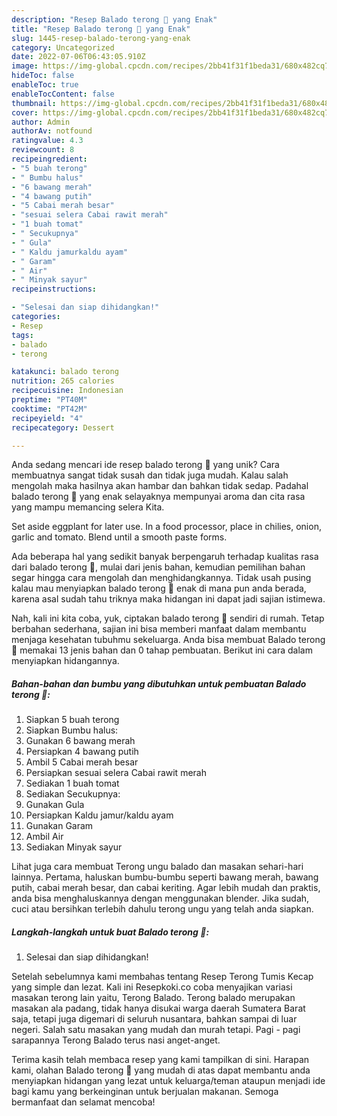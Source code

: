```yaml
---
description: "Resep Balado terong 🍆 yang Enak"
title: "Resep Balado terong 🍆 yang Enak"
slug: 1445-resep-balado-terong-yang-enak
category: Uncategorized
date: 2022-07-06T06:43:05.910Z
image: https://img-global.cpcdn.com/recipes/2bb41f31f1beda31/680x482cq70/balado-terong-foto-resep-utama.jpg
hideToc: false
enableToc: true
enableTocContent: false
thumbnail: https://img-global.cpcdn.com/recipes/2bb41f31f1beda31/680x482cq70/balado-terong-foto-resep-utama.jpg
cover: https://img-global.cpcdn.com/recipes/2bb41f31f1beda31/680x482cq70/balado-terong-foto-resep-utama.jpg
author: Admin
authorAv: notfound
ratingvalue: 4.3
reviewcount: 8
recipeingredient:
- "5 buah terong"
- " Bumbu halus"
- "6 bawang merah"
- "4 bawang putih"
- "5 Cabai merah besar"
- "sesuai selera Cabai rawit merah"
- "1 buah tomat"
- " Secukupnya"
- " Gula"
- " Kaldu jamurkaldu ayam"
- " Garam"
- " Air"
- " Minyak sayur"
recipeinstructions:

- "Selesai dan siap dihidangkan!"
categories:
- Resep
tags:
- balado
- terong

katakunci: balado terong 
nutrition: 265 calories
recipecuisine: Indonesian
preptime: "PT40M"
cooktime: "PT42M"
recipeyield: "4"
recipecategory: Dessert

---
```





Anda sedang mencari ide resep balado terong 🍆 yang unik? Cara membuatnya sangat tidak susah dan tidak juga mudah. Kalau salah mengolah maka hasilnya akan hambar dan bahkan tidak sedap. Padahal balado terong 🍆 yang enak selayaknya mempunyai aroma dan cita rasa yang mampu memancing selera Kita.





Set aside eggplant for later use. In a food processor, place in chilies, onion, garlic and tomato. Blend until a smooth paste forms.

Ada beberapa hal yang sedikit banyak berpengaruh terhadap kualitas rasa dari balado terong 🍆, mulai dari jenis bahan, kemudian pemilihan bahan segar hingga cara mengolah dan menghidangkannya. Tidak usah pusing kalau mau menyiapkan balado terong 🍆 enak di mana pun anda berada, karena asal sudah tahu triknya maka hidangan ini dapat jadi sajian istimewa.






Nah, kali ini kita coba, yuk, ciptakan balado terong 🍆 sendiri di rumah. Tetap berbahan sederhana, sajian ini bisa memberi manfaat dalam membantu menjaga kesehatan tubuhmu sekeluarga. Anda bisa membuat Balado terong 🍆 memakai 13 jenis bahan dan 0 tahap pembuatan. Berikut ini cara dalam menyiapkan hidangannya.

<!--inarticleads1-->

##### Bahan-bahan dan bumbu yang dibutuhkan untuk pembuatan Balado terong 🍆:

1. Siapkan 5 buah terong
1. Siapkan  Bumbu halus:
1. Gunakan 6 bawang merah
1. Persiapkan 4 bawang putih
1. Ambil 5 Cabai merah besar
1. Persiapkan sesuai selera Cabai rawit merah
1. Sediakan 1 buah tomat
1. Sediakan  Secukupnya:
1. Gunakan  Gula
1. Persiapkan  Kaldu jamur/kaldu ayam
1. Gunakan  Garam
1. Ambil  Air
1. Sediakan  Minyak sayur


Lihat juga cara membuat Terong ungu balado dan masakan sehari-hari lainnya. Pertama, haluskan bumbu-bumbu seperti bawang merah, bawang putih, cabai merah besar, dan cabai keriting. Agar lebih mudah dan praktis, anda bisa menghaluskannya dengan menggunakan blender. Jika sudah, cuci atau bersihkan terlebih dahulu terong ungu yang telah anda siapkan. 

<!--inarticleads2-->

##### Langkah-langkah untuk buat Balado terong 🍆:


1. Selesai dan siap dihidangkan!

Setelah sebelumnya kami membahas tentang Resep Terong Tumis Kecap yang simple dan lezat. Kali ini Resepkoki.co coba menyajikan variasi masakan terong lain yaitu, Terong Balado. Terong balado merupakan masakan ala padang, tidak hanya disukai warga daerah Sumatera Barat saja, tetapi juga digemari di seluruh nusantara, bahkan sampai di luar negeri. Salah satu masakan yang mudah dan murah tetapi. Pagi - pagi sarapannya Terong Balado terus nasi anget-anget. 

Terima kasih telah membaca resep yang kami tampilkan di sini. Harapan kami, olahan Balado terong 🍆 yang mudah di atas dapat membantu anda menyiapkan hidangan yang lezat untuk keluarga/teman ataupun menjadi ide bagi kamu yang berkeinginan untuk berjualan makanan. Semoga bermanfaat dan selamat mencoba!
